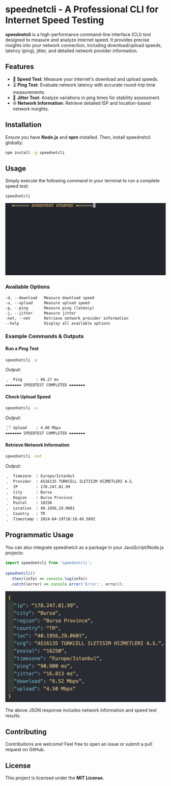 # speednetcli - A Professional CLI for Internet Speed Testing

**speednetcli** is a high-performance command-line interface (CLI) tool designed to measure and analyze internet speed. It provides precise insights into your network connection, including download/upload speeds, latency (ping), jitter, and detailed network provider information.

## Features

- 🚀 **Speed Test**: Measure your internet's download and upload speeds.
- ⏳ **Ping Test**: Evaluate network latency with accurate round-trip time measurements.
- 🎯 **Jitter Test**: Analyze variations in ping times for stability assessment.
- 🌐 **Network Information**: Retrieve detailed ISP and location-based network insights.

## Installation

Ensure you have **Node.js** and **npm** installed. Then, install speednetcli globally:

```bash
npm install -g speednetcli
```

## Usage

Simply execute the following command in your terminal to run a complete speed test:

```bash
speednetcli
```

![Screenshot](speednetcli.gif)

### Available Options

```text
-d, --download   Measure download speed
-u, --upload     Measure upload speed
-p, --ping       Measure ping (latency)
-j, --jitter     Measure jitter
-net, --net      Retrieve network provider information
--help           Display all available options
```

### Example Commands & Outputs

#### Run a Ping Test

```bash
speednetcli -p
```

_Output:_

```bash
⢀⠀ Ping      : 86.27 ms
▰▰▰▰▰▰▰ SPEEDTEST COMPLETED ▰▰▰▰▰▰▰
```

#### Check Upload Speed

```bash
speednetcli -u
```

_Output:_

```bash
⢈⠩ Upload    : 4.00 Mbps
▰▰▰▰▰▰▰ SPEEDTEST COMPLETED ▰▰▰▰▰▰▰
```

#### Retrieve Network Information

```bash
speednetcli -net
```

_Output:_

```bash
⢀⠀ Timezone  : Europe/Istanbul
⢀⠀ Provider  : AS16135 TURKCELL ILETISIM HIZMETLERI A.S.
⢀⠀ IP        : 178.247.81.99
⢀⠀ City      : Bursa
⢀⠀ Region    : Bursa Province
⢀⠀ Postal    : 16250
⢀⠀ Location  : 40.1956,29.0601
⢀⠀ Country   : TR
⢀⠀ Timestamp : 2024-04-19T18:18:49.509Z
```

## Programmatic Usage

You can also integrate speednetcli as a package in your JavaScript/Node.js projects:

```javascript
import speednetcli from 'speednetcli';

speednetcli()
  .then((info) => console.log(info))
  .catch((error) => console.error('Error:', error));
```

![Screenshot](speednetcli-usage.png)

The above JSON response includes network information and speed test results.

## Contributing

Contributions are welcome! Feel free to open an issue or submit a pull request on GitHub.

## License

This project is licensed under the **MIT License**.